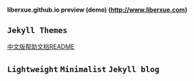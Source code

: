 #### liberxue.github.io preview (demo) (http://www.liberxue.com)

`Jekyll Themes`
----------
[中文版帮助文档README](/ChinaREADME.md)
## `Lightweight`  `Minimalist`  `Jekyll blog`

